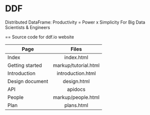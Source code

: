 DDF
===

Distributed DataFrame: Productivity = Power x Simplicity For Big Data Scientists &amp; Engineers

==
Source code for ddf.io website

| Page        | Files             |
| ------------- |:-------------:| 
| Index      | index.html |
| Getting started      | markup/tutorial.html      |
| Introduction | introduction.html      |
| Design document | design.html      |
| API | apidocs      |
| People | markup/people.html      | 
| Plan | plans.html      | 
